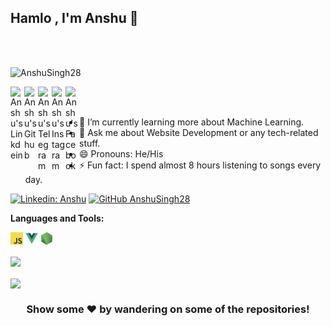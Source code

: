 

## Hamlo , I'm Anshu 👋
<a href="https://github.com/AnshuSingh28">
 <img align="center" src="https://github-readme-stats.vercel.app/api?username=AnshuSingh28&&show_icons=true&title_color=ffffff&icon_color=bb2acf&text_color=ff3399&bg_color=151515" alt=""/>
</a>
<br>
<br>


<p align="left"> <img src="https://komarev.com/ghpvc/?username=AnshuSingh28&label=Views&color=ff3399&style=plastic" alt="AnshuSingh28" /> </p>

<!-- <a href="https://twitter.com/imthepk">
  <img align="left" alt="Bibhu's Twitter" width="22px" src="https://cdn.jsdelivr.net/npm/simple-icons@v3/icons/twitter.svg" />
</a> -->
<a href="www.linkedin.com/in/anshu-singh-089224196">
  <img align="left" alt="Anshu's Linkdein" width="22px" src="https://upload.wikimedia.org/wikipedia/commons/thumb/c/ca/LinkedIn_logo_initials.png/240px-LinkedIn_logo_initials.png" />
</a>
<a href="https://github.com/AnshuSingh28">
  <img align="left" alt="Anshu's Github" width="22px" src="https://encrypted-tbn0.gstatic.com/images?q=tbn:ANd9GcSrsu6-gmTKW57XkMJEm9nwHsN5z2qOH9c55ii6t_t8Ms6xa4G33EEhBJ6Xihb-v9TsSAQ&usqp=CAU" />
</a>
<a href="https://web.telegram.org/k/">
  <img align="left" alt="Anshu's Telegram" width="22px" src="https://upload.wikimedia.org/wikipedia/commons/thumb/8/82/Telegram_logo.svg/1024px-Telegram_logo.svg.png" />
</a>
<a href="insta-link">
  <img align="left" alt="Anshu's Instagram" width="22px" src="http://assets.stickpng.com/images/580b57fcd9996e24bc43c521.png" />
</a>
<a href="facebook limk">
  <img align="left" alt="Anshu's Facebook" width="22px" src="https://upload.wikimedia.org/wikipedia/commons/4/44/Facebook_Logo.png" />
</a>

<br/>
<br/>


- 🌱 I’m currently learning more about Machine Learning.
- 💬 Ask me about Website Development or any tech-related stuff.
- 😄 Pronouns: He/His
- ⚡ Fun fact: I spend almost 8 hours listening to songs every day.

[![Linkedin: Anshu](https://img.shields.io/badge/AnshuSingh28?style=flat-square&color=ff3399&logo=Linkedin&logoColor=white&link=https://www.linkedin.com/in/bibhuti-ranjan-das-3ba258201/)](https://www.linkedin.com/in/bibhuti-ranjan-das-3ba258201/)
[![GitHub AnshuSingh28](https://img.shields.io/github/followers/AnshuSingh28?label=follow&style=social)](https://github.com/AnshuSingh28/)


**Languages and Tools:**  

<!-- <code><img height="20" src="https://raw.githubusercontent.com/github/explore/80688e429a7d4ef2fca1e82350fe8e3517d3494d/topics/flutter/flutter.png"></code> -->
<!-- <code><img height="20" src="https://raw.githubusercontent.com/github/explore/80688e429a7d4ef2fca1e82350fe8e3517d3494d/topics/dart/dart.png"></code> -->
<code><img height="20" src="https://raw.githubusercontent.com/github/explore/80688e429a7d4ef2fca1e82350fe8e3517d3494d/topics/javascript/javascript.png"></code>
<code><img height="20" src="https://raw.githubusercontent.com/github/explore/80688e429a7d4ef2fca1e82350fe8e3517d3494d/topics/vue/vue.png"></code>
<code><img height="20" src="https://raw.githubusercontent.com/github/explore/80688e429a7d4ef2fca1e82350fe8e3517d3494d/topics/nodejs/nodejs.png"></code>    

<a href="https://github.com/AnshuSingh28">
  <img align="center" src="https://github-readme-stats.vercel.app/api/top-langs/?username=AnshuSingh28&theme=light&hide_langs_below=1" />
</a>
<br>
<br>

<a href="https://github.com/AnshuSingh28/myPortfolio.github.io">
 <img align="center" src="https://github-readme-stats.vercel.app/api/pin/?username=AnshuSingh28&repo=myPortfolio.github.io&theme=light" />
</a>

<div align="center">

### Show some ❤️ by wandering on some of the repositories!

</div>
